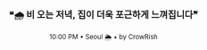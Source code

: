<div align="center">

<br>

<h3>❝🌧️ 비 오는 저녁, 집이 더욱 포근하게 느껴집니다❞</h3>

<sub>10:00 PM • Seoul 🌦️ • by CrowRish</sub>

<br>

</div>
